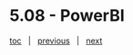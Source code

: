 # 5.08 - PowerBI



[toc](June_2021.md) &nbsp; |  &nbsp; [previous](5_07_kafka.md) &nbsp; | &nbsp; [next](June_2021.md) &nbsp;
